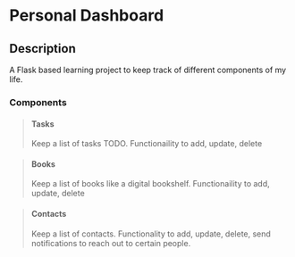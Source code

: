 # Personal Dashboard

## Description
A Flask based learning project to keep track of different components of my life.


### Components

> #### Tasks
> Keep a list of tasks TODO. Functionaility to add, update, delete

> #### Books
> Keep a list of books like a digital bookshelf. Functionaility to add, update, delete

>#### Contacts
> Keep a list of contacts. Functionality to add, update, delete, send notifications to reach out to certain people. 
